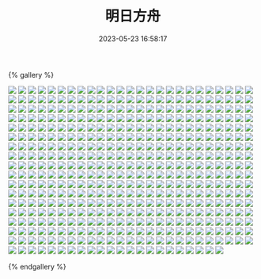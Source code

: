 ﻿---
title: 明日方舟
date: 2023-05-23 16:58:17
comments: false
---

{% gallery %}

![](https://fastly.jsdelivr.net/gh/1405720461/Arknights-img@main/Arknights1/1.avif)
![](https://fastly.jsdelivr.net/gh/1405720461/Arknights-img@main/Arknights1/2.avif)
![](https://fastly.jsdelivr.net/gh/1405720461/Arknights-img@main/Arknights1/3.avif)
![](https://fastly.jsdelivr.net/gh/1405720461/Arknights-img@main/Arknights1/4.avif)
![](https://fastly.jsdelivr.net/gh/1405720461/Arknights-img@main/Arknights1/5.avif)
![](https://fastly.jsdelivr.net/gh/1405720461/Arknights-img@main/Arknights1/6.avif)
![](https://fastly.jsdelivr.net/gh/1405720461/Arknights-img@main/Arknights1/7.avif)
![](https://fastly.jsdelivr.net/gh/1405720461/Arknights-img@main/Arknights1/8.avif)
![](https://fastly.jsdelivr.net/gh/1405720461/Arknights-img@main/Arknights1/9.avif)
![](https://fastly.jsdelivr.net/gh/1405720461/Arknights-img@main/Arknights1/10.avif)
![](https://fastly.jsdelivr.net/gh/1405720461/Arknights-img@main/Arknights1/11.avif)
![](https://fastly.jsdelivr.net/gh/1405720461/Arknights-img@main/Arknights1/12.avif)
![](https://fastly.jsdelivr.net/gh/1405720461/Arknights-img@main/Arknights1/13.avif)
![](https://fastly.jsdelivr.net/gh/1405720461/Arknights-img@main/Arknights1/14.avif)
![](https://fastly.jsdelivr.net/gh/1405720461/Arknights-img@main/Arknights1/15.avif)
![](https://fastly.jsdelivr.net/gh/1405720461/Arknights-img@main/Arknights1/16.avif)
![](https://fastly.jsdelivr.net/gh/1405720461/Arknights-img@main/Arknights1/17.avif)
![](https://fastly.jsdelivr.net/gh/1405720461/Arknights-img@main/Arknights1/18.avif)
![](https://fastly.jsdelivr.net/gh/1405720461/Arknights-img@main/Arknights1/19.avif)
![](https://fastly.jsdelivr.net/gh/1405720461/Arknights-img@main/Arknights1/20.avif)
![](https://fastly.jsdelivr.net/gh/1405720461/Arknights-img@main/Arknights1/21.avif)
![](https://fastly.jsdelivr.net/gh/1405720461/Arknights-img@main/Arknights1/22.avif)
![](https://fastly.jsdelivr.net/gh/1405720461/Arknights-img@main/Arknights1/23.avif)
![](https://fastly.jsdelivr.net/gh/1405720461/Arknights-img@main/Arknights1/24.avif)
![](https://fastly.jsdelivr.net/gh/1405720461/Arknights-img@main/Arknights1/25.avif)
![](https://fastly.jsdelivr.net/gh/1405720461/Arknights-img@main/Arknights1/26.avif)
![](https://fastly.jsdelivr.net/gh/1405720461/Arknights-img@main/Arknights1/27.avif)
![](https://fastly.jsdelivr.net/gh/1405720461/Arknights-img@main/Arknights1/28.avif)
![](https://fastly.jsdelivr.net/gh/1405720461/Arknights-img@main/Arknights1/29.avif)
![](https://fastly.jsdelivr.net/gh/1405720461/Arknights-img@main/Arknights1/30.avif)
![](https://fastly.jsdelivr.net/gh/1405720461/Arknights-img@main/Arknights1/31.avif)
![](https://fastly.jsdelivr.net/gh/1405720461/Arknights-img@main/Arknights1/32.avif)
![](https://fastly.jsdelivr.net/gh/1405720461/Arknights-img@main/Arknights1/33.avif)
![](https://fastly.jsdelivr.net/gh/1405720461/Arknights-img@main/Arknights1/34.avif)
![](https://fastly.jsdelivr.net/gh/1405720461/Arknights-img@main/Arknights1/35.avif)
![](https://fastly.jsdelivr.net/gh/1405720461/Arknights-img@main/Arknights1/36.avif)
![](https://fastly.jsdelivr.net/gh/1405720461/Arknights-img@main/Arknights1/37.avif)
![](https://fastly.jsdelivr.net/gh/1405720461/Arknights-img@main/Arknights1/38.avif)
![](https://fastly.jsdelivr.net/gh/1405720461/Arknights-img@main/Arknights1/39.avif)
![](https://fastly.jsdelivr.net/gh/1405720461/Arknights-img@main/Arknights1/40.avif)
![](https://fastly.jsdelivr.net/gh/1405720461/Arknights-img@main/Arknights1/41.avif)
![](https://fastly.jsdelivr.net/gh/1405720461/Arknights-img@main/Arknights1/42.avif)
![](https://fastly.jsdelivr.net/gh/1405720461/Arknights-img@main/Arknights1/43.avif)
![](https://fastly.jsdelivr.net/gh/1405720461/Arknights-img@main/Arknights1/44.avif)
![](https://fastly.jsdelivr.net/gh/1405720461/Arknights-img@main/Arknights1/45.avif)
![](https://fastly.jsdelivr.net/gh/1405720461/Arknights-img@main/Arknights1/46.avif)
![](https://fastly.jsdelivr.net/gh/1405720461/Arknights-img@main/Arknights1/47.avif)
![](https://fastly.jsdelivr.net/gh/1405720461/Arknights-img@main/Arknights1/48.avif)
![](https://fastly.jsdelivr.net/gh/1405720461/Arknights-img@main/Arknights1/49.avif)
![](https://fastly.jsdelivr.net/gh/1405720461/Arknights-img@main/Arknights1/50.avif)
![](https://fastly.jsdelivr.net/gh/1405720461/Arknights-img@main/Arknights1/51.avif)
![](https://fastly.jsdelivr.net/gh/1405720461/Arknights-img@main/Arknights1/52.avif)
![](https://fastly.jsdelivr.net/gh/1405720461/Arknights-img@main/Arknights1/53.avif)
![](https://fastly.jsdelivr.net/gh/1405720461/Arknights-img@main/Arknights1/54.avif)
![](https://fastly.jsdelivr.net/gh/1405720461/Arknights-img@main/Arknights1/55.avif)
![](https://fastly.jsdelivr.net/gh/1405720461/Arknights-img@main/Arknights1/56.avif)
![](https://fastly.jsdelivr.net/gh/1405720461/Arknights-img@main/Arknights1/57.avif)
![](https://fastly.jsdelivr.net/gh/1405720461/Arknights-img@main/Arknights1/58.avif)
![](https://fastly.jsdelivr.net/gh/1405720461/Arknights-img@main/Arknights1/59.avif)
![](https://fastly.jsdelivr.net/gh/1405720461/Arknights-img@main/Arknights1/60.avif)
![](https://fastly.jsdelivr.net/gh/1405720461/Arknights-img@main/Arknights1/61.avif)
![](https://fastly.jsdelivr.net/gh/1405720461/Arknights-img@main/Arknights1/62.avif)
![](https://fastly.jsdelivr.net/gh/1405720461/Arknights-img@main/Arknights1/63.avif)
![](https://fastly.jsdelivr.net/gh/1405720461/Arknights-img@main/Arknights1/64.avif)
![](https://fastly.jsdelivr.net/gh/1405720461/Arknights-img@main/Arknights1/65.avif)
![](https://fastly.jsdelivr.net/gh/1405720461/Arknights-img@main/Arknights1/66.avif)
![](https://fastly.jsdelivr.net/gh/1405720461/Arknights-img@main/Arknights1/67.avif)
![](https://fastly.jsdelivr.net/gh/1405720461/Arknights-img@main/Arknights1/68.avif)
![](https://fastly.jsdelivr.net/gh/1405720461/Arknights-img@main/Arknights1/69.avif)
![](https://fastly.jsdelivr.net/gh/1405720461/Arknights-img@main/Arknights1/70.avif)
![](https://fastly.jsdelivr.net/gh/1405720461/Arknights-img@main/Arknights1/71.avif)
![](https://fastly.jsdelivr.net/gh/1405720461/Arknights-img@main/Arknights1/72.avif)
![](https://fastly.jsdelivr.net/gh/1405720461/Arknights-img@main/Arknights1/73.avif)
![](https://fastly.jsdelivr.net/gh/1405720461/Arknights-img@main/Arknights1/74.avif)
![](https://fastly.jsdelivr.net/gh/1405720461/Arknights-img@main/Arknights1/75.avif)
![](https://fastly.jsdelivr.net/gh/1405720461/Arknights-img@main/Arknights1/76.avif)
![](https://fastly.jsdelivr.net/gh/1405720461/Arknights-img@main/Arknights1/77.avif)
![](https://fastly.jsdelivr.net/gh/1405720461/Arknights-img@main/Arknights1/78.avif)
![](https://fastly.jsdelivr.net/gh/1405720461/Arknights-img@main/Arknights1/79.avif)
![](https://fastly.jsdelivr.net/gh/1405720461/Arknights-img@main/Arknights1/80.avif)
![](https://fastly.jsdelivr.net/gh/1405720461/Arknights-img@main/Arknights1/81.avif)
![](https://fastly.jsdelivr.net/gh/1405720461/Arknights-img@main/Arknights1/82.avif)
![](https://fastly.jsdelivr.net/gh/1405720461/Arknights-img@main/Arknights1/83.avif)
![](https://fastly.jsdelivr.net/gh/1405720461/Arknights-img@main/Arknights1/84.avif)
![](https://fastly.jsdelivr.net/gh/1405720461/Arknights-img@main/Arknights1/85.avif)
![](https://fastly.jsdelivr.net/gh/1405720461/Arknights-img@main/Arknights1/86.avif)
![](https://fastly.jsdelivr.net/gh/1405720461/Arknights-img@main/Arknights1/87.avif)
![](https://fastly.jsdelivr.net/gh/1405720461/Arknights-img@main/Arknights1/88.avif)
![](https://fastly.jsdelivr.net/gh/1405720461/Arknights-img@main/Arknights1/89.avif)
![](https://fastly.jsdelivr.net/gh/1405720461/Arknights-img@main/Arknights1/90.avif)
![](https://fastly.jsdelivr.net/gh/1405720461/Arknights-img@main/Arknights1/91.avif)
![](https://fastly.jsdelivr.net/gh/1405720461/Arknights-img@main/Arknights1/92.avif)
![](https://fastly.jsdelivr.net/gh/1405720461/Arknights-img@main/Arknights1/93.avif)
![](https://fastly.jsdelivr.net/gh/1405720461/Arknights-img@main/Arknights1/94.avif)
![](https://fastly.jsdelivr.net/gh/1405720461/Arknights-img@main/Arknights1/95.avif)
![](https://fastly.jsdelivr.net/gh/1405720461/Arknights-img@main/Arknights1/96.avif)
![](https://fastly.jsdelivr.net/gh/1405720461/Arknights-img@main/Arknights1/97.avif)
![](https://fastly.jsdelivr.net/gh/1405720461/Arknights-img@main/Arknights1/98.avif)
![](https://fastly.jsdelivr.net/gh/1405720461/Arknights-img@main/Arknights1/99.avif)
![](https://fastly.jsdelivr.net/gh/1405720461/Arknights-img@main/Arknights1/100.avif)
![](https://fastly.jsdelivr.net/gh/1405720461/Arknights-img@main/Arknights1/101.avif)
![](https://fastly.jsdelivr.net/gh/1405720461/Arknights-img@main/Arknights1/102.avif)
![](https://fastly.jsdelivr.net/gh/1405720461/Arknights-img@main/Arknights1/103.avif)
![](https://fastly.jsdelivr.net/gh/1405720461/Arknights-img@main/Arknights1/104.avif)
![](https://fastly.jsdelivr.net/gh/1405720461/Arknights-img@main/Arknights1/105.avif)
![](https://fastly.jsdelivr.net/gh/1405720461/Arknights-img@main/Arknights1/106.avif)
![](https://fastly.jsdelivr.net/gh/1405720461/Arknights-img@main/Arknights1/107.avif)
![](https://fastly.jsdelivr.net/gh/1405720461/Arknights-img@main/Arknights1/108.avif)
![](https://fastly.jsdelivr.net/gh/1405720461/Arknights-img@main/Arknights1/109.avif)
![](https://fastly.jsdelivr.net/gh/1405720461/Arknights-img@main/Arknights1/110.avif)
![](https://fastly.jsdelivr.net/gh/1405720461/Arknights-img@main/Arknights1/111.avif)
![](https://fastly.jsdelivr.net/gh/1405720461/Arknights-img@main/Arknights1/112.avif)
![](https://fastly.jsdelivr.net/gh/1405720461/Arknights-img@main/Arknights1/113.avif)
![](https://fastly.jsdelivr.net/gh/1405720461/Arknights-img@main/Arknights1/114.avif)
![](https://fastly.jsdelivr.net/gh/1405720461/Arknights-img@main/Arknights1/115.avif)
![](https://fastly.jsdelivr.net/gh/1405720461/Arknights-img@main/Arknights1/116.avif)
![](https://fastly.jsdelivr.net/gh/1405720461/Arknights-img@main/Arknights1/117.avif)
![](https://fastly.jsdelivr.net/gh/1405720461/Arknights-img@main/Arknights1/118.avif)
![](https://fastly.jsdelivr.net/gh/1405720461/Arknights-img@main/Arknights1/119.avif)
![](https://fastly.jsdelivr.net/gh/1405720461/Arknights-img@main/Arknights1/120.avif)
![](https://fastly.jsdelivr.net/gh/1405720461/Arknights-img@main/Arknights1/121.avif)
![](https://fastly.jsdelivr.net/gh/1405720461/Arknights-img@main/Arknights1/122.avif)
![](https://fastly.jsdelivr.net/gh/1405720461/Arknights-img@main/Arknights1/123.avif)
![](https://fastly.jsdelivr.net/gh/1405720461/Arknights-img@main/Arknights1/124.avif)
![](https://fastly.jsdelivr.net/gh/1405720461/Arknights-img@main/Arknights1/125.avif)
![](https://fastly.jsdelivr.net/gh/1405720461/Arknights-img@main/Arknights1/126.avif)
![](https://fastly.jsdelivr.net/gh/1405720461/Arknights-img@main/Arknights1/127.avif)
![](https://fastly.jsdelivr.net/gh/1405720461/Arknights-img@main/Arknights1/128.avif)
![](https://fastly.jsdelivr.net/gh/1405720461/Arknights-img@main/Arknights1/129.avif)
![](https://fastly.jsdelivr.net/gh/1405720461/Arknights-img@main/Arknights1/130.avif)
![](https://fastly.jsdelivr.net/gh/1405720461/Arknights-img@main/Arknights1/131.avif)
![](https://fastly.jsdelivr.net/gh/1405720461/Arknights-img@main/Arknights1/132.avif)
![](https://fastly.jsdelivr.net/gh/1405720461/Arknights-img@main/Arknights1/133.avif)
![](https://fastly.jsdelivr.net/gh/1405720461/Arknights-img@main/Arknights1/134.avif)
![](https://fastly.jsdelivr.net/gh/1405720461/Arknights-img@main/Arknights1/135.avif)
![](https://fastly.jsdelivr.net/gh/1405720461/Arknights-img@main/Arknights1/136.avif)
![](https://fastly.jsdelivr.net/gh/1405720461/Arknights-img@main/Arknights1/137.avif)
![](https://fastly.jsdelivr.net/gh/1405720461/Arknights-img@main/Arknights1/138.avif)
![](https://fastly.jsdelivr.net/gh/1405720461/Arknights-img@main/Arknights1/139.avif)
![](https://fastly.jsdelivr.net/gh/1405720461/Arknights-img@main/Arknights1/140.avif)
![](https://fastly.jsdelivr.net/gh/1405720461/Arknights-img@main/Arknights1/141.avif)
![](https://fastly.jsdelivr.net/gh/1405720461/Arknights-img@main/Arknights1/142.avif)
![](https://fastly.jsdelivr.net/gh/1405720461/Arknights-img@main/Arknights1/143.avif)
![](https://fastly.jsdelivr.net/gh/1405720461/Arknights-img@main/Arknights1/144.avif)
![](https://fastly.jsdelivr.net/gh/1405720461/Arknights-img@main/Arknights1/145.avif)
![](https://fastly.jsdelivr.net/gh/1405720461/Arknights-img@main/Arknights1/146.avif)
![](https://fastly.jsdelivr.net/gh/1405720461/Arknights-img@main/Arknights1/147.avif)
![](https://fastly.jsdelivr.net/gh/1405720461/Arknights-img@main/Arknights1/148.avif)
![](https://fastly.jsdelivr.net/gh/1405720461/Arknights-img@main/Arknights1/149.avif)
![](https://fastly.jsdelivr.net/gh/1405720461/Arknights-img@main/Arknights1/150.avif)
![](https://fastly.jsdelivr.net/gh/1405720461/Arknights-img@main/Arknights1/151.avif)
![](https://fastly.jsdelivr.net/gh/1405720461/Arknights-img@main/Arknights1/152.avif)
![](https://fastly.jsdelivr.net/gh/1405720461/Arknights-img@main/Arknights1/153.avif)
![](https://fastly.jsdelivr.net/gh/1405720461/Arknights-img@main/Arknights1/154.avif)
![](https://fastly.jsdelivr.net/gh/1405720461/Arknights-img@main/Arknights1/155.avif)
![](https://fastly.jsdelivr.net/gh/1405720461/Arknights-img@main/Arknights1/156.avif)
![](https://fastly.jsdelivr.net/gh/1405720461/Arknights-img@main/Arknights1/157.avif)
![](https://fastly.jsdelivr.net/gh/1405720461/Arknights-img@main/Arknights1/158.avif)
![](https://fastly.jsdelivr.net/gh/1405720461/Arknights-img@main/Arknights1/159.avif)
![](https://fastly.jsdelivr.net/gh/1405720461/Arknights-img@main/Arknights1/160.avif)
![](https://fastly.jsdelivr.net/gh/1405720461/Arknights-img@main/Arknights1/161.avif)
![](https://fastly.jsdelivr.net/gh/1405720461/Arknights-img@main/Arknights1/162.avif)
![](https://fastly.jsdelivr.net/gh/1405720461/Arknights-img@main/Arknights1/163.avif)
![](https://fastly.jsdelivr.net/gh/1405720461/Arknights-img@main/Arknights1/164.avif)
![](https://fastly.jsdelivr.net/gh/1405720461/Arknights-img@main/Arknights1/165.avif)
![](https://fastly.jsdelivr.net/gh/1405720461/Arknights-img@main/Arknights1/166.avif)
![](https://fastly.jsdelivr.net/gh/1405720461/Arknights-img@main/Arknights1/167.avif)
![](https://fastly.jsdelivr.net/gh/1405720461/Arknights-img@main/Arknights1/168.avif)
![](https://fastly.jsdelivr.net/gh/1405720461/Arknights-img@main/Arknights1/169.avif)
![](https://fastly.jsdelivr.net/gh/1405720461/Arknights-img@main/Arknights1/170.avif)
![](https://fastly.jsdelivr.net/gh/1405720461/Arknights-img@main/Arknights1/171.avif)
![](https://fastly.jsdelivr.net/gh/1405720461/Arknights-img@main/Arknights1/172.avif)
![](https://fastly.jsdelivr.net/gh/1405720461/Arknights-img@main/Arknights1/173.avif)
![](https://fastly.jsdelivr.net/gh/1405720461/Arknights-img@main/Arknights1/174.avif)
![](https://fastly.jsdelivr.net/gh/1405720461/Arknights-img@main/Arknights1/175.avif)
![](https://fastly.jsdelivr.net/gh/1405720461/Arknights-img@main/Arknights1/176.avif)
![](https://fastly.jsdelivr.net/gh/1405720461/Arknights-img@main/Arknights1/177.avif)
![](https://fastly.jsdelivr.net/gh/1405720461/Arknights-img@main/Arknights1/178.avif)
![](https://fastly.jsdelivr.net/gh/1405720461/Arknights-img@main/Arknights1/179.avif)
![](https://fastly.jsdelivr.net/gh/1405720461/Arknights-img@main/Arknights1/180.avif)
![](https://fastly.jsdelivr.net/gh/1405720461/Arknights-img@main/Arknights1/181.avif)
![](https://fastly.jsdelivr.net/gh/1405720461/Arknights-img@main/Arknights1/182.avif)
![](https://fastly.jsdelivr.net/gh/1405720461/Arknights-img@main/Arknights1/183.avif)
![](https://fastly.jsdelivr.net/gh/1405720461/Arknights-img@main/Arknights1/184.avif)
![](https://fastly.jsdelivr.net/gh/1405720461/Arknights-img@main/Arknights1/185.avif)
![](https://fastly.jsdelivr.net/gh/1405720461/Arknights-img@main/Arknights1/186.avif)
![](https://fastly.jsdelivr.net/gh/1405720461/Arknights-img@main/Arknights1/187.avif)
![](https://fastly.jsdelivr.net/gh/1405720461/Arknights-img@main/Arknights1/188.avif)
![](https://fastly.jsdelivr.net/gh/1405720461/Arknights-img@main/Arknights1/189.avif)
![](https://fastly.jsdelivr.net/gh/1405720461/Arknights-img@main/Arknights1/190.avif)
![](https://fastly.jsdelivr.net/gh/1405720461/Arknights-img@main/Arknights1/191.avif)
![](https://fastly.jsdelivr.net/gh/1405720461/Arknights-img@main/Arknights1/192.avif)
![](https://fastly.jsdelivr.net/gh/1405720461/Arknights-img@main/Arknights1/193.avif)
![](https://fastly.jsdelivr.net/gh/1405720461/Arknights-img@main/Arknights1/194.avif)
![](https://fastly.jsdelivr.net/gh/1405720461/Arknights-img@main/Arknights1/195.avif)
![](https://fastly.jsdelivr.net/gh/1405720461/Arknights-img@main/Arknights1/196.avif)
![](https://fastly.jsdelivr.net/gh/1405720461/Arknights-img@main/Arknights1/197.avif)
![](https://fastly.jsdelivr.net/gh/1405720461/Arknights-img@main/Arknights1/198.avif)
![](https://fastly.jsdelivr.net/gh/1405720461/Arknights-img@main/Arknights1/199.avif)
![](https://fastly.jsdelivr.net/gh/1405720461/Arknights-img@main/Arknights1/200.avif)
![](https://fastly.jsdelivr.net/gh/1405720461/Arknights-img@main/Arknights1/201.avif)
![](https://fastly.jsdelivr.net/gh/1405720461/Arknights-img@main/Arknights1/202.avif)
![](https://fastly.jsdelivr.net/gh/1405720461/Arknights-img@main/Arknights1/203.avif)
![](https://fastly.jsdelivr.net/gh/1405720461/Arknights-img@main/Arknights1/204.avif)
![](https://fastly.jsdelivr.net/gh/1405720461/Arknights-img@main/Arknights1/205.avif)
![](https://fastly.jsdelivr.net/gh/1405720461/Arknights-img@main/Arknights1/206.avif)
![](https://fastly.jsdelivr.net/gh/1405720461/Arknights-img@main/Arknights1/207.avif)
![](https://fastly.jsdelivr.net/gh/1405720461/Arknights-img@main/Arknights1/208.avif)
![](https://fastly.jsdelivr.net/gh/1405720461/Arknights-img@main/Arknights1/209.avif)
![](https://fastly.jsdelivr.net/gh/1405720461/Arknights-img@main/Arknights1/210.avif)
![](https://fastly.jsdelivr.net/gh/1405720461/Arknights-img@main/Arknights1/211.avif)
![](https://fastly.jsdelivr.net/gh/1405720461/Arknights-img@main/Arknights1/212.avif)
![](https://fastly.jsdelivr.net/gh/1405720461/Arknights-img@main/Arknights1/213.avif)
![](https://fastly.jsdelivr.net/gh/1405720461/Arknights-img@main/Arknights1/214.avif)
![](https://fastly.jsdelivr.net/gh/1405720461/Arknights-img@main/Arknights1/215.avif)
![](https://fastly.jsdelivr.net/gh/1405720461/Arknights-img@main/Arknights1/216.avif)
![](https://fastly.jsdelivr.net/gh/1405720461/Arknights-img@main/Arknights1/217.avif)
![](https://fastly.jsdelivr.net/gh/1405720461/Arknights-img@main/Arknights1/218.avif)
![](https://fastly.jsdelivr.net/gh/1405720461/Arknights-img@main/Arknights1/219.avif)
![](https://fastly.jsdelivr.net/gh/1405720461/Arknights-img@main/Arknights1/220.avif)
![](https://fastly.jsdelivr.net/gh/1405720461/Arknights-img@main/Arknights1/221.avif)
![](https://fastly.jsdelivr.net/gh/1405720461/Arknights-img@main/Arknights1/222.avif)
![](https://fastly.jsdelivr.net/gh/1405720461/Arknights-img@main/Arknights1/223.avif)
![](https://fastly.jsdelivr.net/gh/1405720461/Arknights-img@main/Arknights1/224.avif)
![](https://fastly.jsdelivr.net/gh/1405720461/Arknights-img@main/Arknights1/225.avif)
![](https://fastly.jsdelivr.net/gh/1405720461/Arknights-img@main/Arknights1/226.avif)
![](https://fastly.jsdelivr.net/gh/1405720461/Arknights-img@main/Arknights1/227.avif)
![](https://fastly.jsdelivr.net/gh/1405720461/Arknights-img@main/Arknights1/228.avif)
![](https://fastly.jsdelivr.net/gh/1405720461/Arknights-img@main/Arknights1/229.avif)
![](https://fastly.jsdelivr.net/gh/1405720461/Arknights-img@main/Arknights1/230.avif)
![](https://fastly.jsdelivr.net/gh/1405720461/Arknights-img@main/Arknights1/231.avif)
![](https://fastly.jsdelivr.net/gh/1405720461/Arknights-img@main/Arknights1/232.avif)
![](https://fastly.jsdelivr.net/gh/1405720461/Arknights-img@main/Arknights1/233.avif)
![](https://fastly.jsdelivr.net/gh/1405720461/Arknights-img@main/Arknights1/234.avif)
![](https://fastly.jsdelivr.net/gh/1405720461/Arknights-img@main/Arknights1/235.avif)
![](https://fastly.jsdelivr.net/gh/1405720461/Arknights-img@main/Arknights1/236.avif)
![](https://fastly.jsdelivr.net/gh/1405720461/Arknights-img@main/Arknights1/237.avif)
![](https://fastly.jsdelivr.net/gh/1405720461/Arknights-img@main/Arknights1/238.avif)
![](https://fastly.jsdelivr.net/gh/1405720461/Arknights-img@main/Arknights1/239.avif)
![](https://fastly.jsdelivr.net/gh/1405720461/Arknights-img@main/Arknights1/240.avif)
![](https://fastly.jsdelivr.net/gh/1405720461/Arknights-img@main/Arknights1/241.avif)
![](https://fastly.jsdelivr.net/gh/1405720461/Arknights-img@main/Arknights1/242.avif)
![](https://fastly.jsdelivr.net/gh/1405720461/Arknights-img@main/Arknights1/243.avif)
![](https://fastly.jsdelivr.net/gh/1405720461/Arknights-img@main/Arknights1/244.avif)
![](https://fastly.jsdelivr.net/gh/1405720461/Arknights-img@main/Arknights1/245.avif)
![](https://fastly.jsdelivr.net/gh/1405720461/Arknights-img@main/Arknights1/246.avif)
![](https://fastly.jsdelivr.net/gh/1405720461/Arknights-img@main/Arknights1/247.avif)
![](https://fastly.jsdelivr.net/gh/1405720461/Arknights-img@main/Arknights1/248.avif)
![](https://fastly.jsdelivr.net/gh/1405720461/Arknights-img@main/Arknights1/249.avif)
![](https://fastly.jsdelivr.net/gh/1405720461/Arknights-img@main/Arknights1/250.avif)
![](https://fastly.jsdelivr.net/gh/1405720461/Arknights-img@main/Arknights1/251.avif)
![](https://fastly.jsdelivr.net/gh/1405720461/Arknights-img@main/Arknights1/252.avif)
![](https://fastly.jsdelivr.net/gh/1405720461/Arknights-img@main/Arknights1/253.avif)
![](https://fastly.jsdelivr.net/gh/1405720461/Arknights-img@main/Arknights1/254.avif)
![](https://fastly.jsdelivr.net/gh/1405720461/Arknights-img@main/Arknights1/255.avif)
![](https://fastly.jsdelivr.net/gh/1405720461/Arknights-img@main/Arknights1/256.avif)
![](https://fastly.jsdelivr.net/gh/1405720461/Arknights-img@main/Arknights1/257.avif)
![](https://fastly.jsdelivr.net/gh/1405720461/Arknights-img@main/Arknights1/258.avif)
![](https://fastly.jsdelivr.net/gh/1405720461/Arknights-img@main/Arknights1/259.avif)
![](https://fastly.jsdelivr.net/gh/1405720461/Arknights-img@main/Arknights1/260.avif)
![](https://fastly.jsdelivr.net/gh/1405720461/Arknights-img@main/Arknights1/261.avif)
![](https://fastly.jsdelivr.net/gh/1405720461/Arknights-img@main/Arknights1/262.avif)
![](https://fastly.jsdelivr.net/gh/1405720461/Arknights-img@main/Arknights1/263.avif)
![](https://fastly.jsdelivr.net/gh/1405720461/Arknights-img@main/Arknights1/264.avif)
![](https://fastly.jsdelivr.net/gh/1405720461/Arknights-img@main/Arknights1/265.avif)
![](https://fastly.jsdelivr.net/gh/1405720461/Arknights-img@main/Arknights1/266.avif)
![](https://fastly.jsdelivr.net/gh/1405720461/Arknights-img@main/Arknights1/267.avif)
![](https://fastly.jsdelivr.net/gh/1405720461/Arknights-img@main/Arknights1/268.avif)
![](https://fastly.jsdelivr.net/gh/1405720461/Arknights-img@main/Arknights1/269.avif)
![](https://fastly.jsdelivr.net/gh/1405720461/Arknights-img@main/Arknights1/270.avif)
![](https://fastly.jsdelivr.net/gh/1405720461/Arknights-img@main/Arknights1/271.avif)
![](https://fastly.jsdelivr.net/gh/1405720461/Arknights-img@main/Arknights1/272.avif)
![](https://fastly.jsdelivr.net/gh/1405720461/Arknights-img@main/Arknights1/273.avif)
![](https://fastly.jsdelivr.net/gh/1405720461/Arknights-img@main/Arknights1/274.avif)
![](https://fastly.jsdelivr.net/gh/1405720461/Arknights-img@main/Arknights1/275.avif)
![](https://fastly.jsdelivr.net/gh/1405720461/Arknights-img@main/Arknights1/276.avif)
![](https://fastly.jsdelivr.net/gh/1405720461/Arknights-img@main/Arknights1/277.avif)
![](https://fastly.jsdelivr.net/gh/1405720461/Arknights-img@main/Arknights1/278.avif)
![](https://fastly.jsdelivr.net/gh/1405720461/Arknights-img@main/Arknights1/279.avif)
![](https://fastly.jsdelivr.net/gh/1405720461/Arknights-img@main/Arknights1/280.avif)
![](https://fastly.jsdelivr.net/gh/1405720461/Arknights-img@main/Arknights1/281.avif)
![](https://fastly.jsdelivr.net/gh/1405720461/Arknights-img@main/Arknights1/282.avif)
![](https://fastly.jsdelivr.net/gh/1405720461/Arknights-img@main/Arknights1/283.avif)
![](https://fastly.jsdelivr.net/gh/1405720461/Arknights-img@main/Arknights1/284.avif)
![](https://fastly.jsdelivr.net/gh/1405720461/Arknights-img@main/Arknights1/285.avif)
![](https://fastly.jsdelivr.net/gh/1405720461/Arknights-img@main/Arknights1/286.avif)
![](https://fastly.jsdelivr.net/gh/1405720461/Arknights-img@main/Arknights1/287.avif)
![](https://fastly.jsdelivr.net/gh/1405720461/Arknights-img@main/Arknights1/288.avif)
![](https://fastly.jsdelivr.net/gh/1405720461/Arknights-img@main/Arknights1/289.avif)
![](https://fastly.jsdelivr.net/gh/1405720461/Arknights-img@main/Arknights1/290.avif)
![](https://fastly.jsdelivr.net/gh/1405720461/Arknights-img@main/Arknights1/291.avif)
![](https://fastly.jsdelivr.net/gh/1405720461/Arknights-img@main/Arknights1/292.avif)
![](https://fastly.jsdelivr.net/gh/1405720461/Arknights-img@main/Arknights1/293.avif)
![](https://fastly.jsdelivr.net/gh/1405720461/Arknights-img@main/Arknights1/294.avif)
![](https://fastly.jsdelivr.net/gh/1405720461/Arknights-img@main/Arknights1/295.avif)
![](https://fastly.jsdelivr.net/gh/1405720461/Arknights-img@main/Arknights1/296.avif)
![](https://fastly.jsdelivr.net/gh/1405720461/Arknights-img@main/Arknights1/297.avif)
![](https://fastly.jsdelivr.net/gh/1405720461/Arknights-img@main/Arknights1/298.avif)
![](https://fastly.jsdelivr.net/gh/1405720461/Arknights-img@main/Arknights1/299.avif)
![](https://fastly.jsdelivr.net/gh/1405720461/Arknights-img@main/Arknights1/300.avif)
![](https://fastly.jsdelivr.net/gh/1405720461/Arknights-img@main/Arknights1/301.avif)
![](https://fastly.jsdelivr.net/gh/1405720461/Arknights-img@main/Arknights1/302.avif)
![](https://fastly.jsdelivr.net/gh/1405720461/Arknights-img@main/Arknights1/303.avif)
![](https://fastly.jsdelivr.net/gh/1405720461/Arknights-img@main/Arknights1/304.avif)
![](https://fastly.jsdelivr.net/gh/1405720461/Arknights-img@main/Arknights1/305.avif)
![](https://fastly.jsdelivr.net/gh/1405720461/Arknights-img@main/Arknights1/306.avif)
![](https://fastly.jsdelivr.net/gh/1405720461/Arknights-img@main/Arknights1/307.avif)
![](https://fastly.jsdelivr.net/gh/1405720461/Arknights-img@main/Arknights1/308.avif)
![](https://fastly.jsdelivr.net/gh/1405720461/Arknights-img@main/Arknights1/309.avif)
![](https://fastly.jsdelivr.net/gh/1405720461/Arknights-img@main/Arknights1/310.avif)
![](https://fastly.jsdelivr.net/gh/1405720461/Arknights-img@main/Arknights1/311.avif)
![](https://fastly.jsdelivr.net/gh/1405720461/Arknights-img@main/Arknights1/312.avif)
![](https://fastly.jsdelivr.net/gh/1405720461/Arknights-img@main/Arknights1/313.avif)
![](https://fastly.jsdelivr.net/gh/1405720461/Arknights-img@main/Arknights1/314.avif)
![](https://fastly.jsdelivr.net/gh/1405720461/Arknights-img@main/Arknights1/315.avif)
![](https://fastly.jsdelivr.net/gh/1405720461/Arknights-img@main/Arknights1/316.avif)
![](https://fastly.jsdelivr.net/gh/1405720461/Arknights-img@main/Arknights1/317.avif)
![](https://fastly.jsdelivr.net/gh/1405720461/Arknights-img@main/Arknights1/318.avif)
![](https://fastly.jsdelivr.net/gh/1405720461/Arknights-img@main/Arknights1/319.avif)
![](https://fastly.jsdelivr.net/gh/1405720461/Arknights-img@main/Arknights1/320.avif)
![](https://fastly.jsdelivr.net/gh/1405720461/Arknights-img@main/Arknights1/321.avif)
![](https://fastly.jsdelivr.net/gh/1405720461/Arknights-img@main/Arknights1/322.avif)
![](https://fastly.jsdelivr.net/gh/1405720461/Arknights-img@main/Arknights1/323.avif)
![](https://fastly.jsdelivr.net/gh/1405720461/Arknights-img@main/Arknights1/324.avif)
![](https://fastly.jsdelivr.net/gh/1405720461/Arknights-img@main/Arknights1/325.avif)
![](https://fastly.jsdelivr.net/gh/1405720461/Arknights-img@main/Arknights1/326.avif)
![](https://fastly.jsdelivr.net/gh/1405720461/Arknights-img@main/Arknights1/327.avif)
![](https://fastly.jsdelivr.net/gh/1405720461/Arknights-img@main/Arknights1/328.avif)
![](https://fastly.jsdelivr.net/gh/1405720461/Arknights-img@main/Arknights1/329.avif)
![](https://fastly.jsdelivr.net/gh/1405720461/Arknights-img@main/Arknights1/330.avif)
![](https://fastly.jsdelivr.net/gh/1405720461/Arknights-img@main/Arknights1/331.avif)
![](https://fastly.jsdelivr.net/gh/1405720461/Arknights-img@main/Arknights1/332.avif)
![](https://fastly.jsdelivr.net/gh/1405720461/Arknights-img@main/Arknights1/333.avif)
![](https://fastly.jsdelivr.net/gh/1405720461/Arknights-img@main/Arknights1/334.avif)
![](https://fastly.jsdelivr.net/gh/1405720461/Arknights-img@main/Arknights1/335.avif)
![](https://fastly.jsdelivr.net/gh/1405720461/Arknights-img@main/Arknights1/336.avif)
![](https://fastly.jsdelivr.net/gh/1405720461/Arknights-img@main/Arknights1/337.avif)
![](https://fastly.jsdelivr.net/gh/1405720461/Arknights-img@main/Arknights1/338.avif)
![](https://fastly.jsdelivr.net/gh/1405720461/Arknights-img@main/Arknights1/339.avif)
![](https://fastly.jsdelivr.net/gh/1405720461/Arknights-img@main/Arknights1/340.avif)
![](https://fastly.jsdelivr.net/gh/1405720461/Arknights-img@main/Arknights1/341.avif)
![](https://fastly.jsdelivr.net/gh/1405720461/Arknights-img@main/Arknights1/342.avif)
![](https://fastly.jsdelivr.net/gh/1405720461/Arknights-img@main/Arknights1/343.avif)
![](https://fastly.jsdelivr.net/gh/1405720461/Arknights-img@main/Arknights1/344.avif)
![](https://fastly.jsdelivr.net/gh/1405720461/Arknights-img@main/Arknights1/345.avif)
![](https://fastly.jsdelivr.net/gh/1405720461/Arknights-img@main/Arknights1/346.avif)
![](https://fastly.jsdelivr.net/gh/1405720461/Arknights-img@main/Arknights1/347.avif)
![](https://fastly.jsdelivr.net/gh/1405720461/Arknights-img@main/Arknights1/348.avif)
![](https://fastly.jsdelivr.net/gh/1405720461/Arknights-img@main/Arknights1/349.avif)
![](https://fastly.jsdelivr.net/gh/1405720461/Arknights-img@main/Arknights1/350.avif)
![](https://fastly.jsdelivr.net/gh/1405720461/Arknights-img@main/Arknights1/351.avif)
![](https://fastly.jsdelivr.net/gh/1405720461/Arknights-img@main/Arknights1/352.avif)
![](https://fastly.jsdelivr.net/gh/1405720461/Arknights-img@main/Arknights1/353.avif)
![](https://fastly.jsdelivr.net/gh/1405720461/Arknights-img@main/Arknights1/354.avif)
![](https://fastly.jsdelivr.net/gh/1405720461/Arknights-img@main/Arknights1/355.avif)
![](https://fastly.jsdelivr.net/gh/1405720461/Arknights-img@main/Arknights1/356.avif)
![](https://fastly.jsdelivr.net/gh/1405720461/Arknights-img@main/Arknights1/357.avif)
![](https://fastly.jsdelivr.net/gh/1405720461/Arknights-img@main/Arknights1/358.avif)
![](https://fastly.jsdelivr.net/gh/1405720461/Arknights-img@main/Arknights1/359.avif)
![](https://fastly.jsdelivr.net/gh/1405720461/Arknights-img@main/Arknights1/360.avif)
![](https://fastly.jsdelivr.net/gh/1405720461/Arknights-img@main/Arknights1/361.avif)
![](https://fastly.jsdelivr.net/gh/1405720461/Arknights-img@main/Arknights1/362.avif)
![](https://fastly.jsdelivr.net/gh/1405720461/Arknights-img@main/Arknights1/363.avif)
![](https://fastly.jsdelivr.net/gh/1405720461/Arknights-img@main/Arknights1/364.avif)
![](https://fastly.jsdelivr.net/gh/1405720461/Arknights-img@main/Arknights1/365.avif)
![](https://fastly.jsdelivr.net/gh/1405720461/Arknights-img@main/Arknights1/366.avif)
![](https://fastly.jsdelivr.net/gh/1405720461/Arknights-img@main/Arknights1/367.avif)
![](https://fastly.jsdelivr.net/gh/1405720461/Arknights-img@main/Arknights1/368.avif)
![](https://fastly.jsdelivr.net/gh/1405720461/Arknights-img@main/Arknights1/369.avif)
![](https://fastly.jsdelivr.net/gh/1405720461/Arknights-img@main/Arknights1/370.avif)
![](https://fastly.jsdelivr.net/gh/1405720461/Arknights-img@main/Arknights1/371.avif)
![](https://fastly.jsdelivr.net/gh/1405720461/Arknights-img@main/Arknights1/372.avif)
![](https://fastly.jsdelivr.net/gh/1405720461/Arknights-img@main/Arknights1/373.avif)
![](https://fastly.jsdelivr.net/gh/1405720461/Arknights-img@main/Arknights1/374.avif)
![](https://fastly.jsdelivr.net/gh/1405720461/Arknights-img@main/Arknights1/375.avif)
![](https://fastly.jsdelivr.net/gh/1405720461/Arknights-img@main/Arknights1/376.avif)
![](https://fastly.jsdelivr.net/gh/1405720461/Arknights-img@main/Arknights1/377.avif)
![](https://fastly.jsdelivr.net/gh/1405720461/Arknights-img@main/Arknights1/378.avif)
![](https://fastly.jsdelivr.net/gh/1405720461/Arknights-img@main/Arknights1/379.avif)
![](https://fastly.jsdelivr.net/gh/1405720461/Arknights-img@main/Arknights1/380.avif)
![](https://fastly.jsdelivr.net/gh/1405720461/Arknights-img@main/Arknights1/381.avif)
![](https://fastly.jsdelivr.net/gh/1405720461/Arknights-img@main/Arknights1/382.avif)
![](https://fastly.jsdelivr.net/gh/1405720461/Arknights-img@main/Arknights1/383.avif)
![](https://fastly.jsdelivr.net/gh/1405720461/Arknights-img@main/Arknights1/384.avif)
![](https://fastly.jsdelivr.net/gh/1405720461/Arknights-img@main/Arknights1/385.avif)
![](https://fastly.jsdelivr.net/gh/1405720461/Arknights-img@main/Arknights1/386.avif)
![](https://fastly.jsdelivr.net/gh/1405720461/Arknights-img@main/Arknights1/387.avif)
![](https://fastly.jsdelivr.net/gh/1405720461/Arknights-img@main/Arknights1/388.avif)
![](https://fastly.jsdelivr.net/gh/1405720461/Arknights-img@main/Arknights1/389.avif)
![](https://fastly.jsdelivr.net/gh/1405720461/Arknights-img@main/Arknights1/390.avif)
![](https://fastly.jsdelivr.net/gh/1405720461/Arknights-img@main/Arknights1/391.avif)
![](https://fastly.jsdelivr.net/gh/1405720461/Arknights-img@main/Arknights1/392.avif)
![](https://fastly.jsdelivr.net/gh/1405720461/Arknights-img@main/Arknights1/393.avif)
![](https://fastly.jsdelivr.net/gh/1405720461/Arknights-img@main/Arknights1/394.avif)
![](https://fastly.jsdelivr.net/gh/1405720461/Arknights-img@main/Arknights1/395.avif)
![](https://fastly.jsdelivr.net/gh/1405720461/Arknights-img@main/Arknights1/396.avif)
![](https://fastly.jsdelivr.net/gh/1405720461/Arknights-img@main/Arknights1/397.avif)
![](https://fastly.jsdelivr.net/gh/1405720461/Arknights-img@main/Arknights1/398.avif)
![](https://fastly.jsdelivr.net/gh/1405720461/Arknights-img@main/Arknights1/399.avif)
![](https://fastly.jsdelivr.net/gh/1405720461/Arknights-img@main/Arknights1/400.avif)
![](https://fastly.jsdelivr.net/gh/1405720461/Arknights-img@main/Arknights1/401.avif)
![](https://fastly.jsdelivr.net/gh/1405720461/Arknights-img@main/Arknights1/402.avif)
![](https://fastly.jsdelivr.net/gh/1405720461/Arknights-img@main/Arknights1/403.avif)
![](https://fastly.jsdelivr.net/gh/1405720461/Arknights-img@main/Arknights1/404.avif)
![](https://fastly.jsdelivr.net/gh/1405720461/Arknights-img@main/Arknights1/405.avif)
![](https://fastly.jsdelivr.net/gh/1405720461/Arknights-img@main/Arknights1/406.avif)
![](https://fastly.jsdelivr.net/gh/1405720461/Arknights-img@main/Arknights1/407.avif)
![](https://fastly.jsdelivr.net/gh/1405720461/Arknights-img@main/Arknights1/408.avif)
![](https://fastly.jsdelivr.net/gh/1405720461/Arknights-img@main/Arknights1/409.avif)
![](https://fastly.jsdelivr.net/gh/1405720461/Arknights-img@main/Arknights1/410.avif)
![](https://fastly.jsdelivr.net/gh/1405720461/Arknights-img@main/Arknights1/411.avif)
![](https://fastly.jsdelivr.net/gh/1405720461/Arknights-img@main/Arknights1/412.avif)
![](https://fastly.jsdelivr.net/gh/1405720461/Arknights-img@main/Arknights1/413.avif)
![](https://fastly.jsdelivr.net/gh/1405720461/Arknights-img@main/Arknights1/414.avif)
![](https://fastly.jsdelivr.net/gh/1405720461/Arknights-img@main/Arknights1/415.avif)
![](https://fastly.jsdelivr.net/gh/1405720461/Arknights-img@main/Arknights1/416.avif)
![](https://fastly.jsdelivr.net/gh/1405720461/Arknights-img@main/Arknights1/417.avif)
![](https://fastly.jsdelivr.net/gh/1405720461/Arknights-img@main/Arknights1/418.avif)
![](https://fastly.jsdelivr.net/gh/1405720461/Arknights-img@main/Arknights1/419.avif)
![](https://fastly.jsdelivr.net/gh/1405720461/Arknights-img@main/Arknights1/420.avif)
![](https://fastly.jsdelivr.net/gh/1405720461/Arknights-img@main/Arknights1/421.avif)
![](https://fastly.jsdelivr.net/gh/1405720461/Arknights-img@main/Arknights1/422.avif)
![](https://fastly.jsdelivr.net/gh/1405720461/Arknights-img@main/Arknights1/423.avif)
![](https://fastly.jsdelivr.net/gh/1405720461/Arknights-img@main/Arknights1/424.avif)
![](https://fastly.jsdelivr.net/gh/1405720461/Arknights-img@main/Arknights1/425.avif)
![](https://fastly.jsdelivr.net/gh/1405720461/Arknights-img@main/Arknights1/426.avif)
![](https://fastly.jsdelivr.net/gh/1405720461/Arknights-img@main/Arknights1/427.avif)
![](https://fastly.jsdelivr.net/gh/1405720461/Arknights-img@main/Arknights1/428.avif)
![](https://fastly.jsdelivr.net/gh/1405720461/Arknights-img@main/Arknights1/429.avif)
![](https://fastly.jsdelivr.net/gh/1405720461/Arknights-img@main/Arknights1/430.avif)
![](https://fastly.jsdelivr.net/gh/1405720461/Arknights-img@main/Arknights1/431.avif)
![](https://fastly.jsdelivr.net/gh/1405720461/Arknights-img@main/Arknights1/432.avif)
![](https://fastly.jsdelivr.net/gh/1405720461/Arknights-img@main/Arknights1/433.avif)
![](https://fastly.jsdelivr.net/gh/1405720461/Arknights-img@main/Arknights1/434.avif)
![](https://fastly.jsdelivr.net/gh/1405720461/Arknights-img@main/Arknights1/435.avif)
![](https://fastly.jsdelivr.net/gh/1405720461/Arknights-img@main/Arknights1/436.avif)
![](https://fastly.jsdelivr.net/gh/1405720461/Arknights-img@main/Arknights1/437.avif)
![](https://fastly.jsdelivr.net/gh/1405720461/Arknights-img@main/Arknights1/438.avif)
![](https://fastly.jsdelivr.net/gh/1405720461/Arknights-img@main/Arknights1/439.avif)
![](https://fastly.jsdelivr.net/gh/1405720461/Arknights-img@main/Arknights1/440.avif)
![](https://fastly.jsdelivr.net/gh/1405720461/Arknights-img@main/Arknights1/441.avif)
![](https://fastly.jsdelivr.net/gh/1405720461/Arknights-img@main/Arknights1/442.avif)
![](https://fastly.jsdelivr.net/gh/1405720461/Arknights-img@main/Arknights1/443.avif)
![](https://fastly.jsdelivr.net/gh/1405720461/Arknights-img@main/Arknights1/444.avif)
![](https://fastly.jsdelivr.net/gh/1405720461/Arknights-img@main/Arknights1/445.avif)
![](https://fastly.jsdelivr.net/gh/1405720461/Arknights-img@main/Arknights1/446.avif)
![](https://fastly.jsdelivr.net/gh/1405720461/Arknights-img@main/Arknights1/447.avif)


{% endgallery %}
